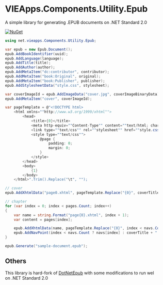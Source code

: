 # VIEApps.Components.Utility.Epub

A simple library for generating .EPUB documents on .NET Standard 2.0

[![NuGet](https://img.shields.io/nuget/v/VIEApps.Components.Utility.Epub.svg)](https://www.nuget.org/packages/VIEApps.Components.Utility.Epub)

```csharp
using net.vieapps.Components.Utility.Epub;

var epub = new Epub.Document();
epub.AddBookIdentifier(uuid);
epub.AddLanguage(language);
epub.AddTitle(title);
epub.AddAuthor(author);
epub.AddMetaItem("dc:contributor", contributor);
epub.AddMetaItem("book:Original", original);
epub.AddMetaItem("book:Publisher", publisher);
epub.AddStylesheetData("style.css", stylesheet);

var coverImageId = epub.AddImageData("cover.jpg", coverImageBinaryData);
epub.AddMetaItem("cover", coverImageId);

var pageTemplate = @"<!DOCTYPE html>
	<html xmlns=""http://www.w3.org/1999/xhtml"">
		<head>
			<title>{0}</title>
			<meta http-equiv=""Content-Type"" content=""text/html; charset=utf-8""/>
			<link type=""text/css"" rel=""stylesheet"" href=""style.css""/>
			<style type=""text/css"">
				@page {
					padding: 0;
					margin: 0;
				}
			</style>
		</head>
		<body>
			{1}
		</body>
	</html>".Trim().Replace("\t", "");

// cover
epub.AddXhtmlData("page0.xhtml", pageTemplate.Replace("{0}", coverTitle).Replace("{1}", coverBody));

// chapter
for (var index = 0; index < pages.Count; index++)
{
	var name = string.Format("page{0}.xhtml", index + 1);
	var content = pages[index];

	epub.AddXhtmlData(name, pageTemplate.Replace("{0}", index < navs.Count ? navs[index] : coverTitle).Replace("{1}", content));
	epub.AddNavPoint(index < navs.Count ? navs[index] : coverTitle + " - " + (index + 1).ToString(), name, index + 1);
}

epub.Generate("sample-document.epub");
```

## Others

This library is hard-fork of [DotNetEpub](https://github.com/gonzoua/DotNetEpub) with some modifications to run wel on .NET Standard 2.0
